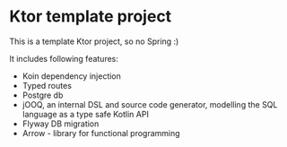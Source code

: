 # Ktor template project

This is a template Ktor project, so no Spring :)

It includes following features:
 * Koin dependency injection
 * Typed routes
 * Postgre db
 * jOOQ, an internal DSL and source code generator, modelling the SQL language as a type safe Kotlin API
 * Flyway DB migration 
 * Arrow - library for functional programming
